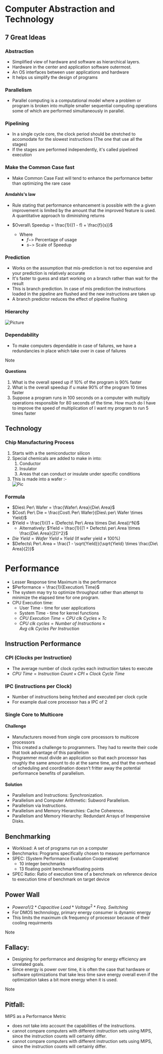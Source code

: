 # Computer Abstraction and Technology
## 7 Great Ideas
### Abstraction
- Simplified view of hardware and software as hierarchical layers.
- Hardware in the center and application software outermost.
- An OS interfaces between user applications and hardware
- It helps us simplify the design of programs

### Parallelism
- Parallel computing is a computational model where a problem or program is broken into multiple smaller sequential computing operations some of which are performed simultaneously in parallel.

### Pipelining
- In a single cycle core, the clock period should be stretched to accomodate for the slowest instructions (The one that use all the stages)
- If the stages are performed independently, it's called pipelined execution

### Make the Common Case fast
- Make Common Case Fast will tend to enhance the performance better than optimizing the rare case

#### Amdahls's law
- Rule stating that performance enhancement is possible with the a given improvement is limited by the amount that the improved feature is used. A quantitative approach to diminishing returns

- $Overall\ Speedup = \frac{1}{(1 - f) + \frac{f}{s}}$
	- Where
		- $f ->$ Percentage of usage
		- $s ->$ Scale of Speedup

### Prediction
- Works on the assumption that mis-prediction is not too expensive and your prediction is relatively accurate
- It's faster to guess and start working on a branch rather than wait for the result
- This is branch prediction. In case of mis prediction the instructions loaded in the pipeline are flushed and the new instructions are taken up
- A branch predictor reduces the effect of pipeline flushing

### Hierarchy
![Picture](../Assets/memory.png)
### Dependability
- To make computers dependable in case of failures, we have a redundancies in place which take over in case of failures

> [!Note]
> #### Questions
> 1. What is the overall speed up if 10% of the program is 90% faster
> 2. What is the overall speedup if u make 90% of the program 10 times faster
> 3. Suppose a program runs in 100 seconds on a computer with multiply operations responsible for 80 seconds of the time. How much do I have to improve the speed of multiplication of I want my program to run 5 times faster

## Technology
### Chip Manufacturing Process
1. Starts with a the semiconductor silicon
2. Special chemicals are added to make in into:
	1. Conductor
	2. Insulator
	3. Areas that can conduct or insulate under specific conditions
3. This is made into a wafer :- <br>
![Pic](../Assets/chip_fab.png)

### Formula
- $Dies\ Per\ Wafer = \frac{Wafer\ Area}{Die\ Area}$
- $Cost\ Per\ Die = \frac{Cost\ Per\ Wafer}{Dies\ per\ Wafer \times Yield}$
- $Yield = \frac{1}{(1 + (Defects\ Per\ Area \times Die\ Area))^N}$
	- Alternatively: $Yield = \frac{1}{(1 + Defects\ per\ Area \times \frac{Die\ Area}{2})^2}$
- $Die\ Yield = Wafer\ Yield \times Yield$ (If wafer yield $\neq$ 100%)
- $Defects\ Per\ Area = \frac{1 - \sqrt{Yield}}{\sqrt{Yield} \times \frac{Die\ Area}{2}}$

# Performance
- Lesser Response time Maximum is the performance
- $Performance = \frac{1}{Execution\ Time}$
- The system may try to optimize throughput rather than attempt to minimize the elapsed time for one program.
- CPU Execution time:
	- User Time - time for user applications
	- System Time - time for kernel functions
	- $CPU\ Execution\ Time = CPU\ clk\ Cycles \times Tc$
	- $CPU\ clk\ cycles = Number\ of\ Instructions \times Avg\ clk\ Cycles\ Per\ Instruction$

## Instruction Performance
### CPI (Clocks per Instruction)
- The average number of clock cycles each instruction takes to execute
- $CPU\ Time = Instruction\ Count \times CPI \times Clock\ Cycle\ Time$

### IPC (instructions per Clock)
- Number of instructions being fetched and executed per clock cycle
- For example dual core processor has a IPC of 2

### Single Core to Multicore

#### Challenge
- Manufacturers moved from single core processors to multicore processors
- This created a challenge to programmers. They had to rewrite their code that took advantage of this parallelism
- Programmer must divide an application so that each processor has roughly the same amount to do at the same time, and that the overhead of scheduling and coordination doesn’t fritter away the potential performance benefits of parallelism.

#### Solution
- Parallelism and Instructions: Synchronization.
- Parallelism and Computer Arithmetic: Subword Parallelism.
- Parallelism via Instructions.
- Parallelism and Memory Hierarchies: Cache Coherence.
- Parallelism and Memory Hierarchy: Redundant Arrays of Inexpensive Disks.

## Benchmarking
- Workload: A set of programs run on a computer
- Benchmarks: Programs specifically chosen to measure performance
- SPEC: (System Performance Evaluation Cooperative)
	- 10 integer benchmarks
	- 13 floating point benchmarkfloating points
- SPEC Ratio: Ratio of execution time of a benchmark on reference device to execution time of benchmark on target device

## Power Wall
- ${Power} \alpha {1/2} * {Capacitive\ Load} * {Voltage}^2 *{Freq.\ Switching}$
- For DMOS technnology, primary energy consumer is dynamic energy
- This limits the maximum clk frequency of processor because of their cooling requirments

> [!note]
> ## Fallacy:
> - Designing for performance and designing for energy efficiency are unrelated goals.
> - Since energy is power over time, it is often the case that hardware or software optimizations that take less time save energy overall even if the optimization takes a bit more energy when it is used.

> [!note]
> ## Pitfall:
> MIPS as a Performance Metric
> - does not take into account the capabilities of the instructions.
> - cannot compare computers with different instruction sets using MIPS, since the instruction counts will certainly differ.
> - cannot compare computers with different instruction sets using MIPS, since the instruction counts will certainly differ.

